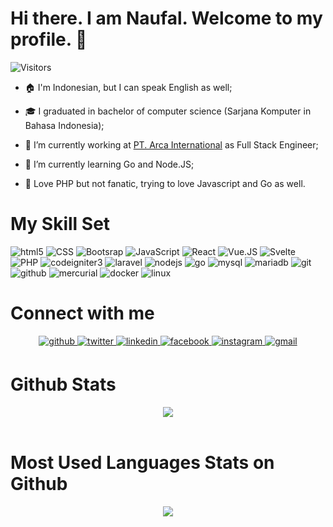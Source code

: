 # Hi there. I am Naufal. Welcome to my profile. 👋
![Visitors](https://komarev.com/ghpvc/?username=naufalhsyahputra&style=flat-square&label=Visitors)  
- 🏠 I'm Indonesian, but I can speak English as well;  

- 🎓 I graduated in bachelor of computer science (Sarjana Komputer in Bahasa Indonesia);
  
- 🏢 I’m currently working at [PT. Arca International](http://arcacorp.com/) as Full Stack Engineer;   

- 🌱 I’m currently learning Go and Node.JS;  

- 🥰 Love PHP but not fanatic, trying to love Javascript and Go as well.

# My Skill Set  
<p>
  <img alt="html5" src="https://img.shields.io/static/v1?label=&logo=html5&message=HTML5&color=E34F26&logoColor=white&style=flat-square" />
  <img alt="CSS" src="https://img.shields.io/static/v1?label=&logo=css3&message=CSS3&color=1572B6&logoColor=white&style=flat-square" />
  <img alt="Bootsrap" src="https://img.shields.io/static/v1?label=&logo=bootstrap&message=Bootstrap&color=7952B3&logoColor=white&style=flat-square" />
  <img alt="JavaScript" src="https://img.shields.io/static/v1?label=&logo=JavaScript&message=Javascript&color=F7DF1E&logoColor=white&style=flat-square" />
  <img alt="React" src="https://img.shields.io/static/v1?label=&logo=react&message=React&color=61DAFB&logoColor=white&style=flat-square">
  <img alt="Vue.JS" src="https://img.shields.io/static/v1?label=&logo=vue.js&message=Vue.js&color=4FC08D&logoColor=white&style=flat-square" />
  <img alt="Svelte" src="https://img.shields.io/static/v1?label=&logo=svelte&message=Svelte&color=FF3E00&logoColor=white&style=flat-square" /> 
  <img alt="PHP" src="https://img.shields.io/static/v1?label=&logo=php&message=PHP&color=777BB4&logoColor=white&style=flat-square" />
  <img alt="codeigniter3" src="https://img.shields.io/static/v1?label=&logo=codeigniter&message=CodeIgniter%203&color=EF4223&logoColor=white&style=flat-square" />
  <img alt="laravel" src="https://img.shields.io/static/v1?label=&logo=laravel&message=Laravel&color=FF2D20&logoColor=white&style=flat-square" />
  <img alt="nodejs" src="https://img.shields.io/static/v1?label=&logo=node.js&message=Node.js&color=339933&logoColor=white&style=flat-square" />
  <img alt="go" src="https://img.shields.io/static/v1?label=&logo=go&message=Go&color=00ADD8&logoColor=white&style=flat-square" />
  <img alt="mysql" src="https://img.shields.io/static/v1?label=&logo=mysql&message=MySQL&color=4479A1&logoColor=white&style=flat-square" />
  <img alt="mariadb" src="https://img.shields.io/static/v1?label=&logo=mariadb&message=MariaDB&color=003545&logoColor=white&style=flat-square" />
  <img alt="git" src="https://img.shields.io/static/v1?label=&logo=git&message=Git&color=F05032&logoColor=white&style=flat-square" />
  <img alt="github" src="https://img.shields.io/static/v1?label=&logo=github&message=Github&color=181717&logoColor=white&style=flat-square" />
  <img alt="mercurial" src="https://img.shields.io/static/v1?label=&logo=mercurial&message=Mercurial&color=999999&logoColor=white&style=flat-square" />
  <img alt="docker" src="https://img.shields.io/static/v1?label=&logo=docker&message=Docker&color=2496ED&logoColor=white&style=flat-square" />
  <img alt="linux" src="https://img.shields.io/static/v1?label=&logo=linux&message=Linux&color=FCC624&logoColor=white&style=flat-square" />
</p>


# Connect with me  
<div align="center">
<a href="https://github.com/naufalhsyahputra" target="_blank">
<img src=https://img.shields.io/badge/github-%2324292e.svg?&style=for-the-badge&logo=github&logoColor=white alt=github style="margin-bottom: 5px;" />
</a>
<a href="https://twitter.com/NaufalHakimSya1" target="_blank">
<img src=https://img.shields.io/badge/twitter-%2300acee.svg?&style=for-the-badge&logo=twitter&logoColor=white alt=twitter style="margin-bottom: 5px;" />
</a>
<a href="https://linkedin.com/in/naufalhsyahputra" target="_blank">
<img src=https://img.shields.io/badge/linkedin-%231E77B5.svg?&style=for-the-badge&logo=linkedin&logoColor=white alt=linkedin style="margin-bottom: 5px;" />
</a>
<a href="https://www.facebook.com/naufalsyahputra.asia" target="_blank">
<img src=https://img.shields.io/badge/facebook-%232E87FB.svg?&style=for-the-badge&logo=facebook&logoColor=white alt=facebook style="margin-bottom: 5px;" />
</a>
<a href="https://instagram.com/naufalhsyahputra" target="_blank">
<img src=https://img.shields.io/badge/instagram-%23000000.svg?&style=for-the-badge&logo=instagram&logoColor=white alt=instagram style="margin-bottom: 5px;" />
</a>  
<a href="mailto:naufalhsyahputra@gmail.com" target="_blank">
<img src=https://img.shields.io/badge/gmail-%23000000.svg?&style=for-the-badge&logo=gmail&color=EA4335&logoColor=white alt=gmail style="margin-bottom: 5px;" />
</a>  
</div>  

# Github Stats  
<div align="center"><img src="https://github-readme-stats.vercel.app/api?username=naufalhsyahputra&show_icons=true&count_private=true" align="center" /></div>
<br />

# Most Used Languages Stats on Github
<div align="center"><img src="https://github-readme-stats.vercel.app/api/top-langs/?username=naufalhsyahputra&layout=compact" align="center" /></div>
<br />
